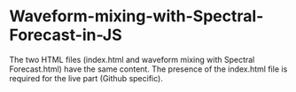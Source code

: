 # Waveform-mixing-with-Spectral-Forecast-in-JS

The two HTML files (index.html and waveform mixing with Spectral Forecast.html) have the same content. The presence of the index.html file is required for the live part (Github specific).
